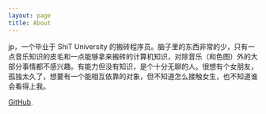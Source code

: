```yaml
---
layout: page
title: About
---
```


jp，一个毕业于 ShiT University 的搬砖程序员。脑子里的东西非常的少，只有一点音乐知识的皮毛和一点能够拿来搬砖的计算机知识，对除音乐（和色图）外的大部分事情都不感兴趣。有能力但没有知识，是个十分无聊的人。很想有个女朋友，孤独太久了，想要有一个能相互依靠的对象，但不知道怎么接触女生，也不知道谁会看得上我。

[GitHub](https://github.com/jpswing/).

